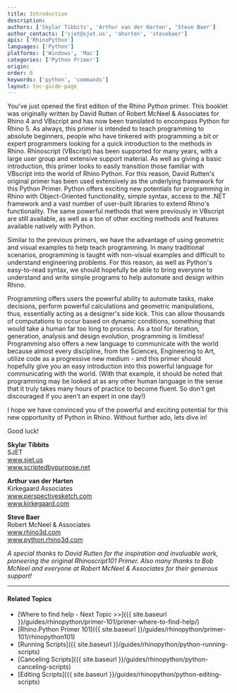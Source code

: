 ```yaml
---
title: Introduction
description:
authors: ['Skylar Tibbits', 'Arthur van der Harten', 'Steve Baer']
author_contacts: ['sjet@sjet.us', 'aharten', 'stevebaer']
apis: ['RhinoPython']
languages: ['Python']
platforms: ['Windows', 'Mac']
categories: ['Python Primer']
origin:
order: 0
keywords: ['python', 'commands']
layout: toc-guide-page
---
```


You’ve just opened the first edition of the Rhino Python primer. This booklet was originally written by David Rutten of Robert McNeel & Associates for Rhino 4 and VBscript and has now been translated to encompass Python for Rhino 5.  As always, this primer is intended to teach programming to absolute beginners, people who have tinkered with programming a bit or expert programmers looking for a quick introduction to the methods in Rhino.  Rhinoscript (VBscript) has been supported for many years, with a large user group and extensive support material. As well as giving a basic introduction, this primer looks to easily transition those familiar with VBscript into the world of Rhino Python.  For this reason, David Rutten's original primer has been used extensively as the underlying framework for this Python Primer.  Python offers exciting new potentials for programming in Rhino with Object-Oriented functionality, simple syntax, access to the .NET framework and a vast number of user-built libraries to extend Rhino's functionality.  The same powerful methods that were previously in VBscript are still available, as well as a ton of other exciting methods and features available natively with Python.  

Similar to the previous primers, we have the advantage of using geometric and visual examples to help teach programming.  In many traditional scenarios, programming is taught with non-visual examples and difficult to understand engineering problems.  For this reason, as well as Python's easy-to-read syntax, we should hopefully be able to bring everyone to understand and write simple programs to help automate and design within Rhino.

Programming offers users the powerful ability to automate tasks, make decisions, perform powerful calculations and geometric manipulations, thus, essentially acting as a designer's side kick.  This can allow thousands of computations to occur based on dynamic conditions, something that would take a human far too long to process.  As a tool for iteration, generation, analysis and design evolution, programming is limitless! Programming also offers a new language to communicate with the world because almost every discipline, from the Sciences, Engineering to Art, utilize code as a progressive new medium - and this primer should hopefully give you an easy introduction into this powerful language for communicating with the world.  (With that example, it should be noted that programming may be looked at as any other human language in the sense that it truly takes many hours of practice to become fluent.  So don't get discouraged if you aren't an expert in one day!)

I hope we have convinced you of the powerful and exciting potential for this new opportunity of Python in Rhino.  Without further ado, lets dive in!

Good luck!

**Skylar Tibbits**  
SJET  
www.sjet.us    
www.scriptedbypurpose.net  

**Arthur van der Harten**  
Kirkegaard Associates  
www.perspectivesketch.com  
www.kirkegaard.com  

**Steve Baer**  
Robert McNeel & Associates  
www.rhino3d.com  
www.python.rhino3d.com  

*A special thanks to David Rutten for the inspiration and invaluable work, pioneering the original Rhinoscript101 Primer. Also many thanks to Bob McNeel and everyone at Robert McNeel & Associates for their generous support!*

---

#### Related Topics

- [Where to find help - Next Topic >>]({{ site.baseurl }}/guides/rhinopython/primer-101/primer-where-to-find-help/)
- [Rhino.Python Primer 101]({{ site.baseurl }}/guides/rhinopython/primer-101/rhinopython101)
- [Running Scripts]({{ site.baseurl }}/guides/rhinopython/python-running-scripts)
- [Canceling Scripts]({{ site.baseurl }}/guides/rhinopython/python-canceling-scripts)
- [Editing Scripts]({{ site.baseurl }}/guides/rhinopython/python-editing-scripts)
